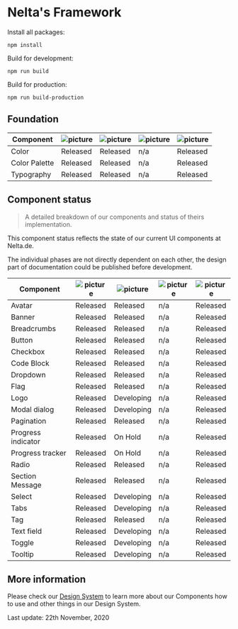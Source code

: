 # Nelta's Framework

Install all packages:

```
npm install
```

Build for development:

```
npm run build
```

Build for production:

```
npm run build-production
```

## Foundation


|   Component	|   ![picture](https://img.icons8.com/ios/30/11173D/adobe-xd.png)	|   ![picture](https://img.icons8.com/ios-filled/30/11173D/sass.png)|![picture](https://img.icons8.com/ios/30/11173D/javascript.png)	|   ![picture](https://img.icons8.com/wired/30/11173D/new-document.png)	|
|---	        |---	   |---	        |---	|---	    |
| Color         | Released | Released   | n/a   | Released  |
| Color Palette | Released | Released   | n/a   | Released  |
| Typography    | Released | Released   | n/a   | Released  |

## Component status

> A detailed breakdown of our components and status of theirs implementation.

This component status reflects the state of our current UI components at Nelta.de.

The individual phases are not directly dependent on each other, the design part of documentation could be published before development.


|   Component	|   ![picture](https://img.icons8.com/ios/30/11173D/adobe-xd.png)	|   ![picture](https://img.icons8.com/ios-filled/30/11173D/sass.png)|![picture](https://img.icons8.com/ios/30/11173D/javascript.png)	|   ![picture](https://img.icons8.com/wired/30/11173D/new-document.png)	|
|---	            |---	        |---	       |---	   |---	      |
|Avatar             |   Released	| Released     | n/a   | Released |
|Banner             |   Released	| Released     | n/a   | Released |
|Breadcrumbs        |   Released	| Released     | n/a   | Released |
|Button             |   Released	| Released     | n/a   | Released |
|Checkbox           |   Released	| Released     | n/a   | Released |
|Code Block         |   Released	| Released     | n/a   | Released |
|Dropdown           |   Released	| Released     | n/a   | Released |
|Flag               |   Released	| Released     | n/a   | Released |
|Logo               |   Released	| Developing   | n/a   | Released |
|Modal dialog       |   Released	| Developing   | n/a   | Released |
|Pagination         |   Released	| Released     | n/a   | Released |
|Progress indicator |   Released	| On Hold      | n/a   | Released |
|Progress tracker   |   Released	| On Hold      | n/a   | Released |
|Radio              |   Released	| Released     | n/a   | Released |
|Section Message    |   Released	| Released     | n/a   | Released |
|Select             |   Released	| Developing   | n/a   | Released |
|Tabs               |   Released	| Developing   | n/a   | Released |
|Tag                |   Released	| Released     | n/a   | Released |
|Text field         |   Released	| Developing   | n/a   | Released |
|Toggle             |   Released	| Developing   | n/a   | Released |
|Tooltip            |   Released	| Developing   | n/a   | Released |

## More information

Please check our [Design System](http://design.nelta.de) to learn more about our Components how to use and other things in our Design System.

Last update: 22th November, 2020
